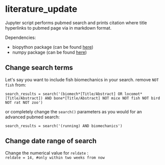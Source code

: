 # literature_update
Jupyter script performs pubmed search and prints citation where title hyperlinks to pubmed page via in markdown format. 

Dependencies: 
* biopython package (can be found [here](https://biopython.org/wiki/Download))
* numpy package (can be found [here](https://www.numpy.org/))

## Change search terms

Let's say you want to include fish biomechanics in your search. remove `NOT fish` from:

`search_results = search('(biomech*[Title/Abstract] OR locomot*[Title/Abstract]) AND bone*[Title/Abstract] NOT mice NOT fish NOT bird NOT rat NOT zoo')`

or completely change the `search()` parameters as you would for an advanced pubmed search:

`search_results = search('(running) AND biomechanics')`

## Change date range of search

Change the numerical value for `reldate` :  
`reldate = 14, #only within two weeks from now`

